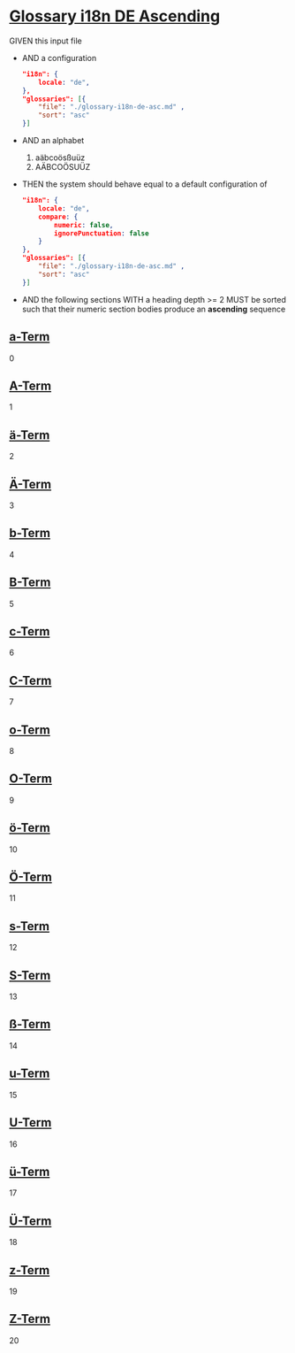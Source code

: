 # [Glossary i18n DE Ascending](#glossary-i18n-de-ascending)

GIVEN this input file

-   AND a configuration

    ```json
    "i18n": {
        locale: "de",
    },
    "glossaries": [{
        "file": "./glossary-i18n-de-asc.md" ,
        "sort": "asc"
    }]
    ```

-   AND an alphabet
    1.  aäbcoösßuüz
    2.  AÄBCOÖSUÜZ

-   THEN the system should behave equal to a default configuration of

    ```json
    "i18n": {
        locale: "de",
        compare: {
            numeric: false,
            ignorePunctuation: false
        }
    },
    "glossaries": [{
        "file": "./glossary-i18n-de-asc.md" ,
        "sort": "asc"
    }]
    ```

-   AND the following sections WITH a heading depth >= 2 MUST be sorted such that their numeric section bodies produce an **ascending** sequence

## [a-Term](#a-term)

0

## [A-Term](#a-term-1)

1

## [ä-Term](#ä-term)

2

## [Ä-Term](#ä-term-1)

3

## [b-Term](#b-term)

4

## [B-Term](#b-term-1)

5

## [c-Term](#c-term)

6

## [C-Term](#c-term-1)

7

## [o-Term](#o-term)

8

## [O-Term](#o-term-1)

9

## [ö-Term](#ö-term)

10

## [Ö-Term](#ö-term-1)

11

## [s-Term](#s-term)

12

## [S-Term](#s-term-1)

13

## [ß-Term](#ß-term)

14

## [u-Term](#u-term)

15

## [U-Term](#u-term-1)

16

## [ü-Term](#ü-term)

17

## [Ü-Term](#ü-term-1)

18

## [z-Term](#z-term)

19

## [Z-Term](#z-term-1)

20
